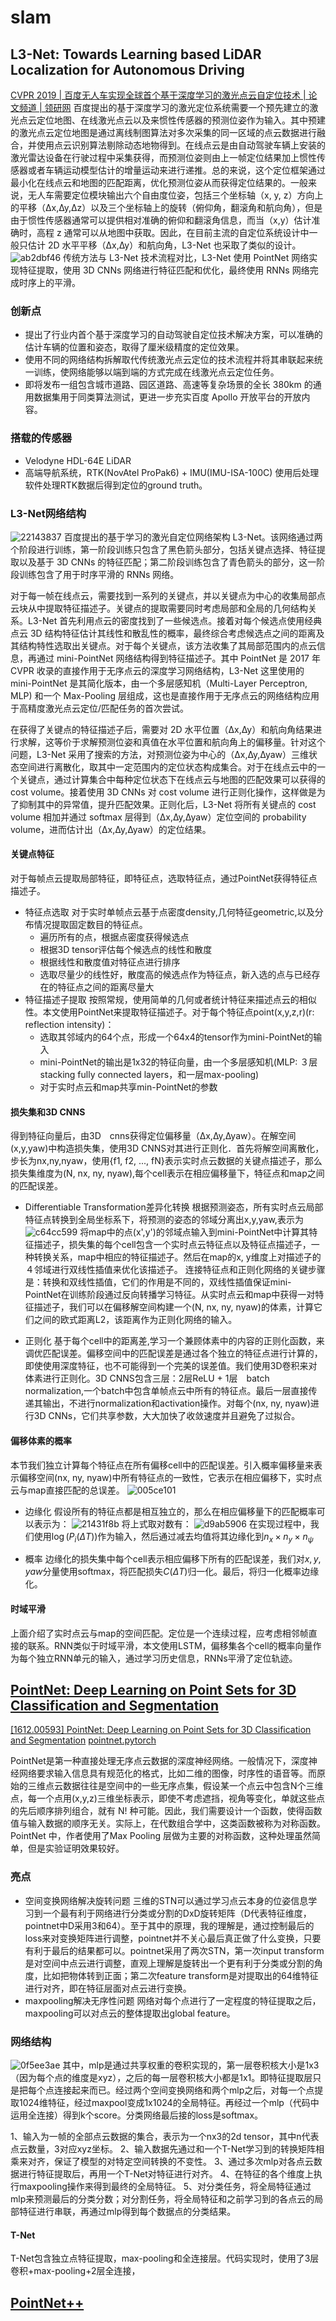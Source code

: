 # slam

## L3-Net: Towards Learning based LiDAR Localization for Autonomous Driving
[CVPR 2019 | 百度无人车实现全球首个基于深度学习的激光点云自定位技术 | 论文频道 | 领研网](https://www.linkresearcher.com/theses/a0a02b52-e667-4917-a19f-c4fff1e9d2fc)
百度提出的基于深度学习的激光定位系统需要一个预先建立的激光点云定位地图、在线激光点云以及来惯性传感器的预测位姿作为输入。其中预建的激光点云定位地图是通过离线制图算法对多次采集的同一区域的点云数据进行融合，并使用点云识别算法剔除动态地物得到。在线点云是由自动驾驶车辆上安装的激光雷达设备在行驶过程中采集获得，而预测位姿则由上一帧定位结果加上惯性传感器或者车辆运动模型估计的增量运动来进行递推。总的来说，这个定位框架通过最小化在线点云和地图的匹配距离，优化预测位姿从而获得定位结果的。一般来说，无人车需要定位模块输出六个自由度位姿，包括三个坐标轴（x, y, z）方向上的平移（∆x,∆y,∆z）以及三个坐标轴上的旋转（俯仰角，翻滚角和航向角），但是由于惯性传感器通常可以提供相对准确的俯仰和翻滚角信息，而当（x,y）估计准确时，高程 z 通常可以从地图中获取。因此，在目前主流的自定位系统设计中一般只估计 2D 水平平移（∆x,∆y）和航向角，L3-Net 也采取了类似的设计。
![ab2dbf46](img/ab2dbf46.png)
传统方法与 L3-Net 技术流程对比，L3-Net 使用 PointNet 网络实现特征提取，使用 3D CNNs 网络进行特征匹配和优化，最终使用 RNNs 网络完成时序上的平滑。

### 创新点
+ 提出了行业内首个基于深度学习的自动驾驶自定位技术解决方案，可以准确的估计车辆的位置和姿态，取得了厘米级精度的定位效果。
+ 使用不同的网络结构拆解取代传统激光点云定位的技术流程并将其串联起来统一训练，使网络能够以端到端的方式完成在线激光点云定位任务。
+ 即将发布一组包含城市道路、园区道路、高速等复杂场景的全长 380km 的通用数据集用于同类算法测试，更进一步充实百度 Apollo 开放平台的开放内容。

### 搭载的传感器
+ Velodyne HDL-64E LiDAR
+ 高端导航系统，RTK(NovAtel ProPak6) + IMU(IMU-ISA-100C)
  使用后处理软件处理RTK数据后得到定位的ground truth。

### L3-Net网络结构
![22143837](img/22143837.png)
百度提出的基于学习的激光自定位网络架构 L3-Net。该网络通过两个阶段进行训练，第一阶段训练只包含了黑色箭头部分，包括关键点选择、特征提取以及基于 3D CNNs 的特征匹配；第二阶段训练包含了青色箭头的部分，这一阶段训练包含了用于时序平滑的 RNNs 网络。

对于每一帧在线点云，需要找到一系列的关键点，并以关键点为中心的收集局部点云块从中提取特征描述子。关键点的提取需要同时考虑局部和全局的几何结构关系。L3-Net 首先利用点云的密度找到了一些候选点。接着对每个候选点使用经典点云 3D 结构特征估计其线性和散乱性的概率，最终综合考虑候选点之间的距离及其结构特性选取出关键点。对于每个关键点，该方法收集了其局部范围内的点云信息，再通过 mini-PointNet 网络结构得到特征描述子。其中 PointNet 是 2017 年 CVPR 收录的直接作用于无序点云的深度学习网络结构，L3-Net 这里使用的 mini-PointNet 是其简化版本，由一个多层感知机（Multi-Layer Perceptron, MLP) 和一个 Max-Pooling 层组成，这也是直接作用于无序点云的网络结构应用于高精度激光点云定位/匹配任务的首次尝试。

在获得了关键点的特征描述子后，需要对 2D 水平位置（∆x,∆y）和航向角结果进行求解，这等价于求解预测位姿和真值在水平位置和航向角上的偏移量。针对这个问题，L3-Net 采用了搜索的方法，对预测位姿为中心的（∆x,∆y,∆yaw）三维状态空间进行离散化，取其中一定范围内的定位状态构成集合。对于在线点云中的一个关键点，通过计算集合中每种定位状态下在线点云与地图的匹配效果可以获得的 cost volume。接着使用 3D CNNs 对 cost volume 进行正则化操作，这样做是为了抑制其中的异常值，提升匹配效果。正则化后，L3-Net 将所有关键点的 cost volume 相加并通过 softmax 层得到（∆x,∆y,∆yaw）定位空间的 probability volume，进而估计出（∆x,∆y,∆yaw）的定位结果。

#### 关键点特征
对于每帧点云提取局部特征，即特征点，选取特征点，通过PointNet获得特征点描述子。
+ 特征点选取
  对于实时单帧点云基于点密度density,几何特征geometric,以及分布情况提取固定数目的特征点。
  - 遍历所有的点，根据点密度获得候选点
  - 根据3D tensor评估每个候选点的线性和散度
  - 根据线性和散度值对特征点进行排序
  - 选取尽量少的线性好，散度高的候选点作为特征点，新入选的点与已经存在的特征点之间的距离尽量大
+ 特征描述子提取
  按照常规，使用简单的几何或者统计特征来描述点云的相似性。本文使用PointNet来提取特征描述子。对于每个特征点point(x,y,z,r)(r: reflection intensity)：
  - 选取其邻域内的64个点，形成一个64x4的tensor作为mini-PointNet的输入
  - mini-PointNet的输出是1x32的特征向量，由一个多层感知机(MLP: ３层stacking fully connected layers，和一层max-pooling)
  - 对于实时点云和map共享min-PointNet的参数


#### 损失集和3D CNNS
得到特征向量后，由3D　cnns获得定位偏移量（∆x,∆y,∆yaw）。在解空间(x,y,yaw)中构造损失集，使用3D CNNS对其进行正则化．首先将解空间离散化，步长为nx,ny,nyaw，使用{f1, f2, ..., fN}表示实时点云数据的关键点描述子，那么损失集维度为(N, nx, ny, nyaw),每个cell表示在相应偏移量下，特征点和map之间的匹配误差。

+ Differentiable Transformation差异化转换
  根据预测姿态，所有实时点云局部特征点转换到全局坐标系下，将预测的姿态的邻域分离出x,y,yaw,表示为
  ![c64cc599](img/c64cc599.png)
  将map中的点(x',y')的邻域点输入到mini-PointNet中计算其特征描述子，损失集的每个cell包含一个实时点云特征点以及特征点描述子，一种转换关系，map中相应的特征描述子。然后在map的x, y维度上对描述子的４邻域进行双线性插值来优化该描述子。
  连接特征点和正则化网络的关键步骤是：转换和双线性插值，它们的作用是不同的，双线性插值保证mini-PointNet在训练阶段通过反向转播学习特征。从实时点云和map中获得一对特征描述子，我们可以在偏移解空间构建一个(N, nx, ny, nyaw)的体素，计算它们之间的欧式距离L2，该距离作为正则化网络的输入。

+ 正则化
  基于每个cell中的距离差,学习一个兼顾体素中的内容的正则化函数，来调优匹配误差。偏移空间中的匹配误差是通过各个独立的特征点进行计算的，即使使用深度特征，也不可能得到一个完美的误差值。我们使用3D卷积来对体素进行正则化。3D CNNS包含三层：2层ReLU + 1层　batch normalization,一个batch中包含单帧点云中所有的特征点。最后一层直接传递其输出，不进行normalization和activation操作。对每个(nx, ny, nyaw)进行3D CNNs，它们共享参数，大大加快了收敛速度并且避免了过拟合。

#### 偏移体素的概率
本节我们独立计算每个特征点在所有偏移cell中的匹配误差。引入概率偏移量来表示偏移空间(nx, ny, nyaw)中所有特征点的一致性，它表示在相应偏移下，实时点云与map直接匹配的总误差。
![005ce101](img/005ce101.png)

+ 边缘化
  假设所有的特征点都是相互独立的，那么在相应偏移量下的匹配概率可以表示为：
  ![21431f8b](img/21431f8b.png)
  将上式取对数有：
  ![d9ab5906](img/d9ab5906.png)
  在实现过程中，我们使用$\log(P_i(\Delta T))$作为输入，然后通过减去均值将其边缘化到$n_x \times n_y \times n_\psi$

+ 概率
  边缘化的损失集中每个cell表示相应偏移下所有的匹配误差，我们对$x,y,yaw$分量使用softmax，将匹配损失$C(\Delta T)$归一化。最后，将归一化概率边缘化。


#### 时域平滑
上面介绍了实时点云与map的空间匹配。定位是一个连续过程，应考虑相邻帧直接的联系。RNN类似于时域平滑，本文使用LSTM，偏移集各个cell的概率向量作为每个独立RNN单元的输入，通过学习历史信息，RNNs平滑了定位轨迹。

## [PointNet: Deep Learning on Point Sets for 3D Classification and Segmentation](https://github.com/charlesq34/pointnet)

[[1612.00593] PointNet: Deep Learning on Point Sets for 3D Classification and Segmentation](https://arxiv.org/abs/1612.00593)
[pointnet.pytorch](https://github.com/fxia22/pointnet.pytorch)

PointNet是第一种直接处理无序点云数据的深度神经网络。一般情况下，深度神经网络要求输入信息具有规范化的格式，比如二维的图像，时序性的语音等。而原始的三维点云数据往往是空间中的一些无序点集，假设某一个点云中包含N个三维点，每一个点用(x,y,z)三维坐标表示，即使不考虑遮挡，视角等变化，单就这些点的先后顺序排列组合，就有 N! 种可能。因此，我们需要设计一个函数，使得函数值与输入数据的顺序无关。实际上，在代数组合学中，这类函数被称为对称函数。PointNet 中，作者使用了Max Pooling 层做为主要的对称函数，这种处理虽然简单，但是实验证明效果较好。
### 亮点
+ 空间变换网络解决旋转问题
  三维的STN可以通过学习点云本身的位姿信息学习到一个最有利于网络进行分类或分割的DxD旋转矩阵（D代表特征维度，pointnet中D采用3和64）。至于其中的原理，我的理解是，通过控制最后的loss来对变换矩阵进行调整，pointnet并不关心最后真正做了什么变换，只要有利于最后的结果都可以。pointnet采用了两次STN，第一次input transform是对空间中点云进行调整，直观上理解是旋转出一个更有利于分类或分割的角度，比如把物体转到正面；第二次feature transform是对提取出的64维特征进行对齐，即在特征层面对点云进行变换。
+ maxpooling解决无序性问题
  网络对每个点进行了一定程度的特征提取之后，maxpooling可以对点云的整体提取出global feature。

### 网络结构
![0f5ee3ae](img/0f5ee3ae.png)
 其中，mlp是通过共享权重的卷积实现的，第一层卷积核大小是1x3（因为每个点的维度是xyz），之后的每一层卷积核大小都是1x1。即特征提取层只是把每个点连接起来而已。经过两个空间变换网络和两个mlp之后，对每一个点提取1024维特征，经过maxpool变成1x1024的全局特征。再经过一个mlp（代码中运用全连接）得到k个score。分类网络最后接的loss是softmax。

1、输入为一帧的全部点云数据的集合，表示为一个nx3的2d tensor，其中n代表点云数量，3对应xyz坐标。
2、输入数据先通过和一个T-Net学习到的转换矩阵相乘来对齐，保证了模型的对特定空间转换的不变性。
3、通过多次mlp对各点云数据进行特征提取后，再用一个T-Net对特征进行对齐。
4、在特征的各个维度上执行maxpooling操作来得到最终的全局特征。
5、对分类任务，将全局特征通过mlp来预测最后的分类分数；对分割任务，将全局特征和之前学习到的各点云的局部特征进行串联，再通过mlp得到每个数据点的分类结果。
#### T-Net
T-Net包含独立点特征提取，max-pooling和全连接层。代码实现时，使用了3层卷积+max-pooling+2层全连接，

## [PointNet++](https://github.com/charlesq34/pointnet2)